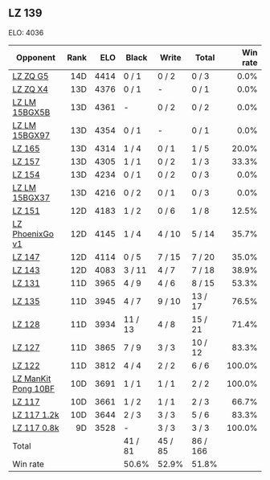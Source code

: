 ## LZ 139 ##

ELO: 4036

Opponent | Rank | ELO | Black | Write | Total | Win rate
---------|-----:|----:|-------|-------|-------|-------:
[LZ ZQ G5](LZ%20ZQ%20G5.md) | 14D | 4414 | 0 / 1 | 0 / 2 | 0 / 3 | 0.0%
[LZ ZQ X4](LZ%20ZQ%20X4.md) | 13D | 4376 | 0 / 1 | - | 0 / 1 | 0.0%
[LZ LM 15BGX5B](LZ%20LM%2015BGX5B.md) | 13D | 4361 | - | 0 / 2 | 0 / 2 | 0.0%
[LZ LM 15BGX97](LZ%20LM%2015BGX97.md) | 13D | 4354 | 0 / 1 | - | 0 / 1 | 0.0%
[LZ 165](LZ%20165.md) | 13D | 4314 | 1 / 4 | 0 / 1 | 1 / 5 | 20.0%
[LZ 157](LZ%20157.md) | 13D | 4305 | 1 / 1 | 0 / 2 | 1 / 3 | 33.3%
[LZ 154](LZ%20154.md) | 13D | 4234 | 0 / 1 | 0 / 2 | 0 / 3 | 0.0%
[LZ LM 15BGX37](LZ%20LM%2015BGX37.md) | 13D | 4216 | 0 / 2 | 0 / 1 | 0 / 3 | 0.0%
[LZ 151](LZ%20151.md) | 12D | 4183 | 1 / 2 | 0 / 6 | 1 / 8 | 12.5%
[LZ PhoenixGo v1](LZ%20PhoenixGo%20v1.md) | 12D | 4145 | 1 / 4 | 4 / 10 | 5 / 14 | 35.7%
[LZ 147](LZ%20147.md) | 12D | 4114 | 0 / 5 | 7 / 15 | 7 / 20 | 35.0%
[LZ 143](LZ%20143.md) | 12D | 4083 | 3 / 11 | 4 / 7 | 7 / 18 | 38.9%
[LZ 131](LZ%20131.md) | 11D | 3965 | 4 / 9 | 4 / 6 | 8 / 15 | 53.3%
[LZ 135](LZ%20135.md) | 11D | 3945 | 4 / 7 | 9 / 10 | 13 / 17 | 76.5%
[LZ 128](LZ%20128.md) | 11D | 3934 | 11 / 13 | 4 / 8 | 15 / 21 | 71.4%
[LZ 127](LZ%20127.md) | 11D | 3865 | 7 / 9 | 3 / 3 | 10 / 12 | 83.3%
[LZ 122](LZ%20122.md) | 11D | 3812 | 4 / 4 | 2 / 2 | 6 / 6 | 100.0%
[LZ ManKit Pong 10BF](LZ%20ManKit%20Pong%2010BF.md) | 10D | 3691 | 1 / 1 | 1 / 1 | 2 / 2 | 100.0%
[LZ 117](LZ%20117.md) | 10D | 3661 | 1 / 2 | 1 / 1 | 2 / 3 | 66.7%
[LZ 117 1.2k](LZ%20117%201.2k.md) | 10D | 3644 | 2 / 3 | 3 / 3 | 5 / 6 | 83.3%
[LZ 117 0.8k](LZ%20117%200.8k.md) | 9D | 3528 | - | 3 / 3 | 3 / 3 | 100.0%
Total | | | 41 / 81 | 45 / 85 | 86 / 166 | 
Win rate| | | 50.6% | 52.9% | 51.8% | 
